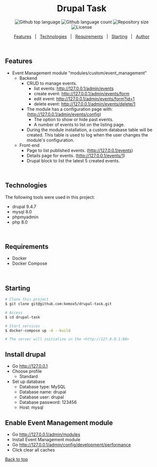
<h1 align="center">Drupal Task</h1>

<p align="center">
  <img alt="Github top language" src="https://img.shields.io/github/languages/top/kemox5/drupal-task?color=56BEB8">

  <img alt="Github language count" src="https://img.shields.io/github/languages/count/kemox5/drupal-task?color=56BEB8">

  <img alt="Repository size" src="https://img.shields.io/github/repo-size/kemox5/drupal-task?color=56BEB8">

  <img alt="License" src="https://img.shields.io/github/license/kemox5/drupal-task?color=56BEB8">

  <!-- <img alt="Github issues" src="https://img.shields.io/github/issues/kemox5/drupal-task?color=56BEB8" /> -->

  <!-- <img alt="Github forks" src="https://img.shields.io/github/forks/kemox5/drupal-task?color=56BEB8" /> -->

  <!-- <img alt="Github stars" src="https://img.shields.io/github/stars/kemox5/drupal-task?color=56BEB8" /> -->
</p>


<p align="center">
  <a href="#features">Features</a> &#xa0; | &#xa0;
  <a href="#technologies">Technologies</a> &#xa0; | &#xa0;
  <a href="#requirements">Requirements</a> &#xa0; | &#xa0;
  <a href="#starting">Starting</a> &#xa0; | &#xa0;
  <a href="https://github.com/kemox5" target="_blank">Author</a>
</p>

<br>

## Features ##

- Event Management module "modules/custom/event_management"
  - Backend
    - CRUD to manage events.
      - list events: http://127.0.0.1/admin/events
      - create event: http://127.0.0.1/admin/events/form
      - edit event: http://127.0.0.1/admin/events/form?id=1
      - delete event: http://127.0.0.1/admin/events/delete/1
    - The module has a configuration page with: (http://127.0.0.1/admin/events/config)
      - The option to show or hide past events.
      - A number of events to list on the listing page.
    - During the module installation, a custom database table will be created. This table is used to log when the user changes the module's configuration.
  - Front-end
    - Page to list published events. (http://127.0.0.1/events)
    - Details page for events. (http://127.0.0.1/events/1)
    - Drupal block to list the latest 5 created events.

<br>

## Technologies ##

The following tools were used in this project:

- drupal 9.4.7
- mysql 8.0
- phpmyadmin
- php 8.0


<br>

## Requirements ##

- Docker
- Docker Compose

<br>

## Starting ##

```bash
# Clone this project
$ git clone git@github.com:kemox5/drupal-task.git

# Access
$ cd drupal-task

# Start services
$ docker-compose up -d --build

# The server will initialize in the <http://127.0.0.1:80>
```
## Install drupal ##
  - Go http://127.0.0.1
  - Choose profile
    - Standard
  - Set up database
    - Database type: MySQL
    - Database name: drupal
    - Database user: drupal
    - Database password: 123456
    - Host: mysql

## Enable Event Management module ##
  - Go http://127.0.0.1/admin/modules
  - Install Event Management module
  - Go http://127.0.0.1/admin/config/development/performance
  - Click clear all caches


<a href="#top">Back to top</a>
